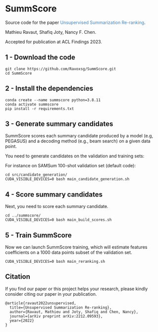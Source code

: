 # SummScore
Source code for the paper <a href="https://arxiv.org/pdf/2212.09593.pdf" style = "text-decoration:none;color:#4682B4">Unsupervised Summarization Re-ranking</a>.

Mathieu Ravaut, Shafiq Joty, Nancy F. Chen.

Accepted for publication at ACL Findings 2023. 

## 1 - Download the code
```
git clone https://github.com/Ravoxsg/SummScore.git
cd SummScore
```

## 2 - Install the dependencies
```
conda create --name summscore python=3.8.11
conda activate summscore
pip install -r requirements.txt
```

## 3 - Generate summary candidates
SummScore scores each summary candidate produced by a model (e.g, PEGASUS) and a decoding method (e.g., beam search) on a given data point. 

You need to generate candidates on the validation and training sets:

For instance on SAMSum 100-shot validation set (default code):
```
cd src/candidate_generation/
CUDA_VISIBLE_DEVICES=0 bash main_candidate_generation.sh
```

## 4 - Score summary candidates
Next, you need to score each summary candidate.

```
cd ../summscore/
CUDA_VISIBLE_DEVICES=0 bash main_build_scores.sh
```

## 5 - Train SummScore
Now we can launch SummScore training, which will estimate features coefficients on a 1000 data points subset of the validation set.

```
CUDA_VISIBLE_DEVICES=0 bash main_reranking.sh
```

## Citation
If you find our paper or this project helps your research, please kindly consider citing our paper in your publication.   
```
@article{ravaut2022unsupervised,
  title={Unsupervised Summarization Re-ranking},
  author={Ravaut, Mathieu and Joty, Shafiq and Chen, Nancy},
  journal={arXiv preprint arXiv:2212.09593},
  year={2022}
}


